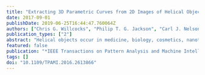 ```yaml
---
title: "Extracting 3D Parametric Curves from 2D Images of Helical Objects"
date: 2017-09-01
publishDate: 2019-06-25T16:44:47.760064Z
authors: ["Chris G. Willcocks", "Philip T. G. Jackson", "Carl J. Nelson", "Boguslaw Obara"]
publication_types: ["2"]
abstract: "Helical objects occur in medicine, biology, cosmetics, nanotechnology, and engineering. Reconstructing a 3D helical curve from a 2D image of a helical object has many practical applications, in particular being able to extract metrics such as tortuosity, frequency, and pitch. We present a method that is able to straighten the image object and derive a robust 3D helical curve from peaks in the object boundary. The algorithm has a small number of stable parameters that require little tuning, and the curve is validated against both synthetic and real-world data. The results show that the extracted 3D curve comes within close Hausdorff distance to the ground truth, and has near identical tortuosity for helical objects with a circular profile. Parameter insensitivity and robustness against high levels of image noise are demonstrated thoroughly and quantitatively."
featured: false
publication: "*IEEE Transactions on Pattern Analysis and Machine Intelligence*"
tags: []
doi: "10.1109/TPAMI.2016.2613866"
---
```

